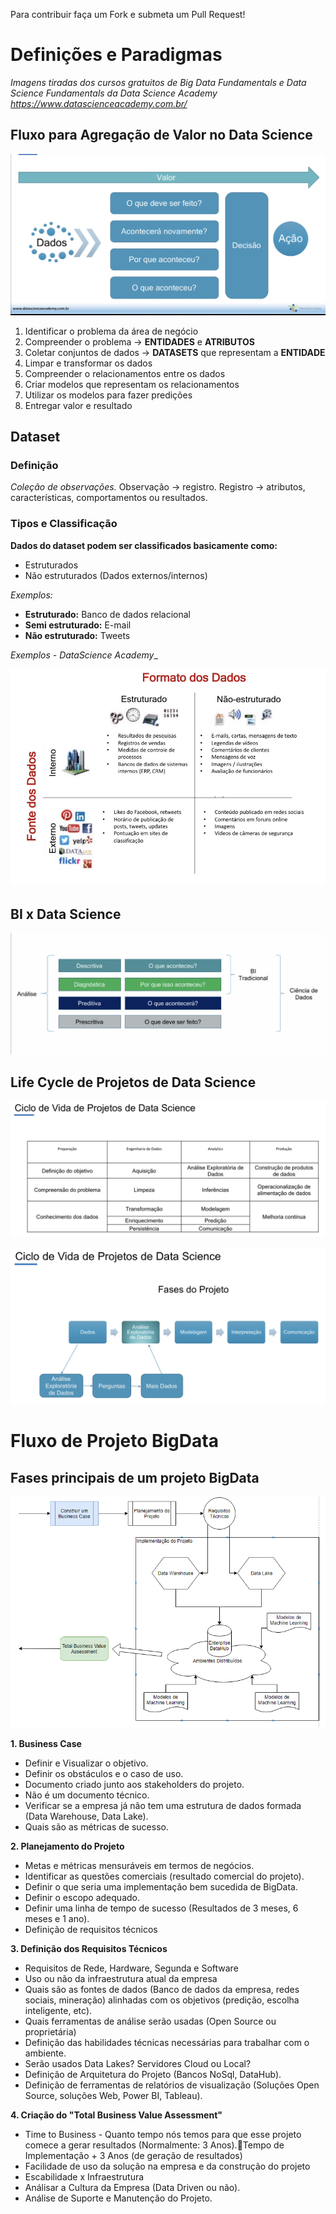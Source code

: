 Para contribuir faça um Fork e submeta um Pull Request!

# Definições e Paradigmas

*Imagens tiradas dos cursos gratuitos de Big Data Fundamentals e Data Science Fundamentals da Data Science Academy*
*https://www.datascienceacademy.com.br/*

## Fluxo para Agregação de Valor no Data Science

![alt text](https://github.com/devwdougherty/personal-developer-wiki/blob/master/Computer%20Science/dataScience-bigdata-01.png)

1. Identificar o problema da área de negócio
2. Compreender o problema -> **ENTIDADES** e **ATRIBUTOS**
3. Coletar conjuntos de dados -> **DATASETS** que representam a **ENTIDADE**
4. Limpar e transformar os dados
5. Compreender o relacionamentos entre os dados
6. Criar modelos que representam os relacionamentos
7. Utilizar os modelos para fazer predições
8. Entregar valor e resultado

## Dataset

### Definição
_Coleção de observações._
Observação -> registro.
Registro -> atributos, características, comportamentos ou resultados.

### Tipos e Classificação
**Dados do dataset podem ser classificados basicamente como:**
* Estruturados
* Não estruturados (Dados externos/internos)

_Exemplos:_
- **Estruturado:** Banco de dados relacional
- **Semi estruturado:** E-mail
- **Não estruturado:** Tweets

_Exemplos - DataScience Academy__

![alt text](https://github.com/devwdougherty/personal-developer-wiki/blob/master/Computer%20Science/dataScience-bigdata-02.png)

## BI x Data Science

![alt text](https://github.com/devwdougherty/personal-developer-wiki/blob/master/Computer%20Science/dataScience-bigdata-03.png)

## Life Cycle de Projetos de Data Science

![alt text](https://github.com/devwdougherty/personal-developer-wiki/blob/master/Computer%20Science/dataScience-bigdata-04.png)

![alt text](https://github.com/devwdougherty/personal-developer-wiki/blob/master/Computer%20Science/dataScience-bigdata-05.png)

# Fluxo de Projeto BigData

## Fases principais de um projeto BigData

![alt text](https://github.com/devwdougherty/personal-developer-wiki/blob/master/Computer%20Science/dataScience-bigdata-06.png)

**1. Business Case**
- Definir e Visualizar o objetivo.
- Definir os obstáculos e o caso de uso.
- Documento criado junto aos stakeholders do projeto. 
- Não é um documento técnico.
- Verificar se a empresa já não tem uma estrutura de dados formada (Data Warehouse, Data Lake).
- Quais são as métricas de sucesso.

**2. Planejamento do Projeto**
- Metas e métricas mensuráveis em termos de negócios.
- Identificar as questões comerciais (resultado comercial do projeto).
- Definir o que seria uma implementação bem sucedida de BigData.
- Definir o escopo adequado.
- Definir uma linha de tempo de sucesso (Resultados de 3 meses, 6 meses e 1 ano).
- Definição de requisitos técnicos

**3. Definição dos Requisitos Técnicos**
- Requisitos de Rede, Hardware, Segunda e Software
- Uso ou não da infraestrutura atual da empresa
- Quais são as fontes de dados (Banco de dados da empresa, redes sociais, mineração) alinhadas com os objetivos (predição, escolha inteligente, etc).
- Quais ferramentas de análise serão usadas (Open Source ou proprietária)
- Definição das habilidades técnicas necessárias para trabalhar com o ambiente.
- Serão usados Data Lakes? Servidores Cloud ou Local?
- Definição de Arquitetura do Projeto (Bancos NoSql, DataHub).
- Definição de ferramentas de relatórios de visualização (Soluções Open Source, soluções Web, Power BI, Tableau).
	
**4. Criação do "Total Business Value Assessment"**
- Time to Business - Quanto tempo nós temos para que esse projeto comece a gerar resultados (Normalmente: 3 Anos).Tempo de Implementação + 3 Anos (de geração de resultados)
- Facilidade de uso da solução na empresa e da construção do projeto
- Escabilidade x Infraestrutura
- Análisar a Cultura da Empresa (Data Driven ou não).
- Análise de Suporte e Manutenção do Projeto.


